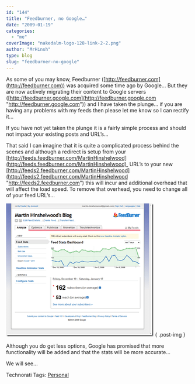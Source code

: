 ```yaml
---
id: "144"
title: "Feedburner, no Google…"
date: "2009-01-19"
categories: 
  - "me"
coverImage: "nakedalm-logo-128-link-2-2.png"
author: "MrHinsh"
type: blog
slug: "feedburner-no-google"
---
```


As some of you may know, Feedburner ([http://feedburner.com](http://feedburner.com)) was acquired some time ago by Google… But they are now actively migrating their content to Google servers ([http://feedburner.google.com](http://feedburner.google.com "http://feedburner.google.com")) and I have taken the plunge… if you are having any problems with my feeds then please let me know so I can rectify it…

If you have not yet taken the plunge it is a fairly simple process and should not impact your existing posts and URL’s…

That said I can imagine that it is quite a complicated process behind the scenes and although a redirect is setup from your [http://feeds.feedburner.com/MartinHinshelwood](http://feeds.feedburner.com/MartinHinshelwood)  URL’s to your new  [http://feeds2.feedburner.com/MartinHinshelwood](http://feeds2.feedburner.com/MartinHinshelwood "http://feeds2.feedburner.com") this will incur and additional overhead that will affect the load speed. To remove that overhead, you need to change all of your feed URL’s…

[![image](images/FeedburnernoGoogle_7087-image_thumb-1-1.png)](http://blog.hinshelwood.com/files/2011/05/GWB-WindowsLiveWriter-FeedburnernoGoogle_7087-image_2.png)
{ .post-img }

Although you do get less options, Google has promised that more functionality will be added and that the stats will be more accurate…

We will see…

Technorati Tags: [Personal](http://technorati.com/tags/Personal)


